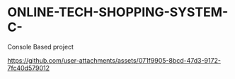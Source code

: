 # ONLINE-TECH-SHOPPING-SYSTEM-C-
Console Based project


https://github.com/user-attachments/assets/071f9905-8bcd-47d3-9172-7fc40d579012

